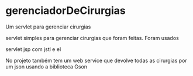 # gerenciadorDeCirurgias
Um servlet para gerenciar cirurgias

servlet simples para gerenciar cirurgias que foram feitas.
Foram usados

servlet
jsp com jstl e el

No projeto também tem um web service que devolve todas as cirurgias por um json
usando a biblioteca Gson
